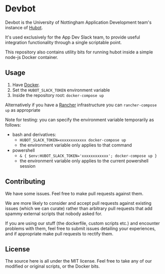 # Devbot

Devbot is the University of Nottingham Application Development team's instance of [Hubot](https://hubot.github.com/).

It's used exclusively for the App Dev Slack team, to provide useful integration functionality through a single scriptable point.

This repository also contains utility bits for running hubot inside a simple node-js Docker container.

## Usage

1. Have [Docker](https://www.docker.com/).
1. Set the `HUBOT_SLACK_TOKEN` environment variable
1. Inside the repository root: `docker-compose up`

Alternatively if you have a [Rancher] infrastructure you can `rancher-compose up` as appropriate

Note for testing: you can specify the environment variable temporarily as follows:

- bash and derivatives:
    - `HUBOT_SLACK_TOKEN=xxxxxxxxxxxx docker-compose up`
    - the environment variable only applies to that command
- powershell
    - `& { $env:HUBOT_SLACK_TOKEN='xxxxxxxxxxxx'; docker-compose up }`
    - the environment variable only applies to the current powershell session

## Contributing

We have some issues. Feel free to make pull requests against them.

We are more likely to consider and accept pull requests against existing issues (which we can curate)
rather than arbitrary pull requests that add spammy external scripts that nobody asked for.

If you are using our stuff (the dockerfile, custom scripts etc.) and encounter problems with them, feel free to submit issues detailing your experiences,
and if appropriate make pull requests to rectify them.

## License

The source here is all under the MIT license. Feel free to take any of our modified or original scripts, or the Docker bits.

[Rancher]: https://rancher.com